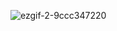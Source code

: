![ezgif-2-9ccc347220](https://user-images.githubusercontent.com/115155803/230555018-81bce509-c426-449e-a297-53f3bf6fb0f4.gif)
